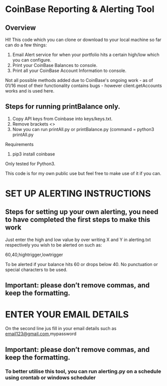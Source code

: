 # CoinBase Reporting & Alerting Tool  


## Overview  

HI! This code which you can clone or download to your local machine so far can do a few things:  
1. Email Alert service for when your portfolio hits a certain high/low which you can configure.  
2. Print your CoinBase Balances to console.  
3. Print all your CoinBase Account Information to console.  

Not all possible methods added due to CoinBase's ongoing work - as of 01/16 most of their functionality contains bugs - however client.getAccounts works and is used here. 

## Steps for running printBalance only.

1. Copy API keys from Coinbase into keys/keys.txt.  
2. Remove brackets <>
3. Now you can run printAll.py or printBalance.py (command = python3 printAll.py

Requirements

1. pip3 install coinbase



Only tested for Python3. 

This code is for my own public use but feel free to make use of it if you can.




# SET UP ALERTING INSTRUCTIONS 

## Steps for setting up your own alerting, you need to have completed the first steps to make this work

Just enter the high and low value by over writing X and Y in alerting.txt respectively you wish to be alerted on such as:

60,40,hightrigger,lowtrigger 

To be alerted if your balance hits 60 or drops below 40. No punctuation or special characters to be used. 
## Important: please don’t remove commas, and keep the formatting. 

# ENTER YOUR EMAIL DETAILS  

On the second line jus fill in your email details such as   
email123@gmail.com,mypassword  

## Important: please don’t remove commas, and keep the formatting. 

### To better utilise this tool, you can run alerting.py on a schedule using crontab or windows scheduler
